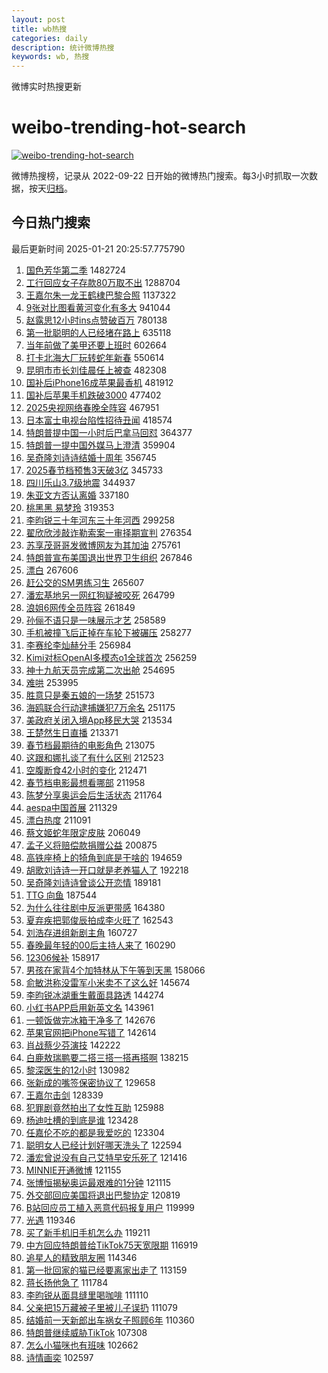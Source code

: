 ```yaml
---
layout: post
title: wb热搜
categories: daily
description: 统计微博热搜
keywords: wb, 热搜
---
```


微博实时热搜更新

# weibo-trending-hot-search

[![weibo-trending-hot-search](https://github.com/ameizi/weibo-trending-hot-search/actions/workflows/ci.yml/badge.svg)](https://github.com/ameizi/weibo-trending-hot-search/actions/workflows/ci.yml)

微博热搜榜，记录从 2022-09-22 日开始的微博热门搜索。每3小时抓取一次数据，按天[归档](./archives)。

## 今日热门搜索

<!-- BEGIN --> 
最后更新时间 2025-01-21 20:25:57.775790 
1. [国色芳华第二季](https://s.weibo.com/weibo?q=%E5%9B%BD%E8%89%B2%E8%8A%B3%E5%8D%8E%E7%AC%AC%E4%BA%8C%E5%AD%A3&t=31&band_rank=1&Refer=top) 1482724
1. [工行回应女子存款80万取不出](https://s.weibo.com/weibo?q=%23%E5%B7%A5%E8%A1%8C%E5%9B%9E%E5%BA%94%E5%A5%B3%E5%AD%90%E5%AD%98%E6%AC%BE80%E4%B8%87%E5%8F%96%E4%B8%8D%E5%87%BA%23&t=31&band_rank=2&Refer=top) 1288704
1. [王嘉尔朱一龙王鹤棣巴黎合照](https://s.weibo.com/weibo?q=%23%E7%8E%8B%E5%98%89%E5%B0%94%E6%9C%B1%E4%B8%80%E9%BE%99%E7%8E%8B%E9%B9%A4%E6%A3%A3%E5%B7%B4%E9%BB%8E%E5%90%88%E7%85%A7%23&t=31&band_rank=1&Refer=top) 1137322
1. [9张对比图看黄河变化有多大](https://s.weibo.com/weibo?q=%239%E5%BC%A0%E5%AF%B9%E6%AF%94%E5%9B%BE%E7%9C%8B%E9%BB%84%E6%B2%B3%E5%8F%98%E5%8C%96%E6%9C%89%E5%A4%9A%E5%A4%A7%23&t=31&band_rank=3&Refer=top) 941044
1. [赵露思12小时ins点赞破百万](https://s.weibo.com/weibo?q=%23%E8%B5%B5%E9%9C%B2%E6%80%9D12%E5%B0%8F%E6%97%B6ins%E7%82%B9%E8%B5%9E%E7%A0%B4%E7%99%BE%E4%B8%87%23&t=31&band_rank=4&Refer=top) 780138
1. [第一批聪明的人已经堵在路上](https://s.weibo.com/weibo?q=%23%E7%AC%AC%E4%B8%80%E6%89%B9%E8%81%AA%E6%98%8E%E7%9A%84%E4%BA%BA%E5%B7%B2%E7%BB%8F%E5%A0%B5%E5%9C%A8%E8%B7%AF%E4%B8%8A%23&t=31&band_rank=5&Refer=top) 635118
1. [当年前做了美甲还要上班时](https://s.weibo.com/weibo?q=%E5%BD%93%E5%B9%B4%E5%89%8D%E5%81%9A%E4%BA%86%E7%BE%8E%E7%94%B2%E8%BF%98%E8%A6%81%E4%B8%8A%E7%8F%AD%E6%97%B6&t=31&band_rank=2&Refer=top) 602664
1. [打卡北海大厂玩转蛇年新春](https://s.weibo.com/weibo?q=%23%E6%89%93%E5%8D%A1%E5%8C%97%E6%B5%B7%E5%A4%A7%E5%8E%82%E7%8E%A9%E8%BD%AC%E8%9B%87%E5%B9%B4%E6%96%B0%E6%98%A5%23&t=31&band_rank=3&Refer=top) 550614
1. [昆明市市长刘佳晨任上被查](https://s.weibo.com/weibo?q=%23%E6%98%86%E6%98%8E%E5%B8%82%E5%B8%82%E9%95%BF%E5%88%98%E4%BD%B3%E6%99%A8%E4%BB%BB%E4%B8%8A%E8%A2%AB%E6%9F%A5%23&t=31&band_rank=5&Refer=top) 482308
1. [国补后iPhone16成苹果最香机](https://s.weibo.com/weibo?q=%23%E5%9B%BD%E8%A1%A5%E5%90%8EiPhone16%E6%88%90%E8%8B%B9%E6%9E%9C%E6%9C%80%E9%A6%99%E6%9C%BA%23&t=31&band_rank=6&Refer=top) 481912
1. [国补后苹果手机跌破3000](https://s.weibo.com/weibo?q=%23%E5%9B%BD%E8%A1%A5%E5%90%8E%E8%8B%B9%E6%9E%9C%E6%89%8B%E6%9C%BA%E8%B7%8C%E7%A0%B43000%23&t=31&band_rank=7&Refer=top) 477402
1. [2025央视网络春晚全阵容](https://s.weibo.com/weibo?q=%232025%E5%A4%AE%E8%A7%86%E7%BD%91%E7%BB%9C%E6%98%A5%E6%99%9A%E5%85%A8%E9%98%B5%E5%AE%B9%23&t=31&band_rank=8&Refer=top) 467951
1. [日本富士电视台陷性招待丑闻](https://s.weibo.com/weibo?q=%23%E6%97%A5%E6%9C%AC%E5%AF%8C%E5%A3%AB%E7%94%B5%E8%A7%86%E5%8F%B0%E9%99%B7%E6%80%A7%E6%8B%9B%E5%BE%85%E4%B8%91%E9%97%BB%23&t=31&band_rank=9&Refer=top) 418574
1. [特朗普提中国一小时后巴拿马回怼](https://s.weibo.com/weibo?q=%23%E7%89%B9%E6%9C%97%E6%99%AE%E6%8F%90%E4%B8%AD%E5%9B%BD%E4%B8%80%E5%B0%8F%E6%97%B6%E5%90%8E%E5%B7%B4%E6%8B%BF%E9%A9%AC%E5%9B%9E%E6%80%BC%23&t=31&band_rank=11&Refer=top) 364377
1. [特朗普一提中国外媒马上澄清](https://s.weibo.com/weibo?q=%23%E7%89%B9%E6%9C%97%E6%99%AE%E4%B8%80%E6%8F%90%E4%B8%AD%E5%9B%BD%E5%A4%96%E5%AA%92%E9%A9%AC%E4%B8%8A%E6%BE%84%E6%B8%85%23&t=31&band_rank=6&Refer=top) 359904
1. [吴奇隆刘诗诗结婚十周年](https://s.weibo.com/weibo?q=%23%E5%90%B4%E5%A5%87%E9%9A%86%E5%88%98%E8%AF%97%E8%AF%97%E7%BB%93%E5%A9%9A%E5%8D%81%E5%91%A8%E5%B9%B4%23&t=31&band_rank=12&Refer=top) 356745
1. [2025春节档预售3天破3亿](https://s.weibo.com/weibo?q=%232025%E6%98%A5%E8%8A%82%E6%A1%A3%E9%A2%84%E5%94%AE3%E5%A4%A9%E7%A0%B43%E4%BA%BF%23&t=31&band_rank=13&Refer=top) 345733
1. [四川乐山3.7级地震](https://s.weibo.com/weibo?q=%23%E5%9B%9B%E5%B7%9D%E4%B9%90%E5%B1%B13.7%E7%BA%A7%E5%9C%B0%E9%9C%87%23&t=31&band_rank=14&Refer=top) 344937
1. [朱亚文方否认离婚](https://s.weibo.com/weibo?q=%23%E6%9C%B1%E4%BA%9A%E6%96%87%E6%96%B9%E5%90%A6%E8%AE%A4%E7%A6%BB%E5%A9%9A%23&t=31&band_rank=7&Refer=top) 337180
1. [桃黑黑 易梦玲](https://s.weibo.com/weibo?q=%E6%A1%83%E9%BB%91%E9%BB%91%20%E6%98%93%E6%A2%A6%E7%8E%B2&t=31&band_rank=8&Refer=top) 319353
1. [李昀锐三十年河东三十年河西](https://s.weibo.com/weibo?q=%E6%9D%8E%E6%98%80%E9%94%90%E4%B8%89%E5%8D%81%E5%B9%B4%E6%B2%B3%E4%B8%9C%E4%B8%89%E5%8D%81%E5%B9%B4%E6%B2%B3%E8%A5%BF&t=31&band_rank=15&Refer=top) 299258
1. [翟欣欣涉敲诈勒索案一审择期宣判](https://s.weibo.com/weibo?q=%23%E7%BF%9F%E6%AC%A3%E6%AC%A3%E6%B6%89%E6%95%B2%E8%AF%88%E5%8B%92%E7%B4%A2%E6%A1%88%E4%B8%80%E5%AE%A1%E6%8B%A9%E6%9C%9F%E5%AE%A3%E5%88%A4%23&t=31&band_rank=9&Refer=top) 276354
1. [苏享茂哥哥发微博网友为其加油](https://s.weibo.com/weibo?q=%23%E8%8B%8F%E4%BA%AB%E8%8C%82%E5%93%A5%E5%93%A5%E5%8F%91%E5%BE%AE%E5%8D%9A%E7%BD%91%E5%8F%8B%E4%B8%BA%E5%85%B6%E5%8A%A0%E6%B2%B9%23&t=31&band_rank=10&Refer=top) 275761
1. [特朗普宣布美国退出世界卫生组织](https://s.weibo.com/weibo?q=%23%E7%89%B9%E6%9C%97%E6%99%AE%E5%AE%A3%E5%B8%83%E7%BE%8E%E5%9B%BD%E9%80%80%E5%87%BA%E4%B8%96%E7%95%8C%E5%8D%AB%E7%94%9F%E7%BB%84%E7%BB%87%23&t=31&band_rank=13&Refer=top) 267846
1. [漂白](https://s.weibo.com/weibo?q=%E6%BC%82%E7%99%BD&t=31&band_rank=25&Refer=top) 267606
1. [赶公交的SM男练习生](https://s.weibo.com/weibo?q=%E8%B5%B6%E5%85%AC%E4%BA%A4%E7%9A%84SM%E7%94%B7%E7%BB%83%E4%B9%A0%E7%94%9F&t=31&band_rank=14&Refer=top) 265607
1. [潘宏基地另一网红狗疑被咬死](https://s.weibo.com/weibo?q=%23%E6%BD%98%E5%AE%8F%E5%9F%BA%E5%9C%B0%E5%8F%A6%E4%B8%80%E7%BD%91%E7%BA%A2%E7%8B%97%E7%96%91%E8%A2%AB%E5%92%AC%E6%AD%BB%23&t=31&band_rank=15&Refer=top) 264799
1. [浪姐6网传全员阵容](https://s.weibo.com/weibo?q=%23%E6%B5%AA%E5%A7%906%E7%BD%91%E4%BC%A0%E5%85%A8%E5%91%98%E9%98%B5%E5%AE%B9%23&t=31&band_rank=16&Refer=top) 261849
1. [孙俪不语只是一味展示才艺](https://s.weibo.com/weibo?q=%E5%AD%99%E4%BF%AA%E4%B8%8D%E8%AF%AD%E5%8F%AA%E6%98%AF%E4%B8%80%E5%91%B3%E5%B1%95%E7%A4%BA%E6%89%8D%E8%89%BA&t=31&band_rank=17&Refer=top) 258589
1. [手机被撞飞后正掉在车轮下被碾压](https://s.weibo.com/weibo?q=%23%E6%89%8B%E6%9C%BA%E8%A2%AB%E6%92%9E%E9%A3%9E%E5%90%8E%E6%AD%A3%E6%8E%89%E5%9C%A8%E8%BD%A6%E8%BD%AE%E4%B8%8B%E8%A2%AB%E7%A2%BE%E5%8E%8B%23&t=31&band_rank=18&Refer=top) 258277
1. [李赛纶李灿赫分手](https://s.weibo.com/weibo?q=%23%E6%9D%8E%E8%B5%9B%E7%BA%B6%E6%9D%8E%E7%81%BF%E8%B5%AB%E5%88%86%E6%89%8B%23&t=31&band_rank=19&Refer=top) 256984
1. [Kimi对标OpenAI多模态o1全球首次](https://s.weibo.com/weibo?q=%23Kimi%E5%AF%B9%E6%A0%87OpenAI%E5%A4%9A%E6%A8%A1%E6%80%81o1%E5%85%A8%E7%90%83%E9%A6%96%E6%AC%A1%23&t=31&band_rank=20&Refer=top) 256259
1. [神十九航天员完成第二次出舱](https://s.weibo.com/weibo?q=%23%E7%A5%9E%E5%8D%81%E4%B9%9D%E8%88%AA%E5%A4%A9%E5%91%98%E5%AE%8C%E6%88%90%E7%AC%AC%E4%BA%8C%E6%AC%A1%E5%87%BA%E8%88%B1%23&t=31&band_rank=21&Refer=top) 254695
1. [难哄](https://s.weibo.com/weibo?q=%E9%9A%BE%E5%93%84&t=31&band_rank=22&Refer=top) 253995
1. [胜意只是秦五娘的一场梦](https://s.weibo.com/weibo?q=%E8%83%9C%E6%84%8F%E5%8F%AA%E6%98%AF%E7%A7%A6%E4%BA%94%E5%A8%98%E7%9A%84%E4%B8%80%E5%9C%BA%E6%A2%A6&t=31&band_rank=23&Refer=top) 251573
1. [海鸥联合行动逮捕嫌犯7万余名](https://s.weibo.com/weibo?q=%23%E6%B5%B7%E9%B8%A5%E8%81%94%E5%90%88%E8%A1%8C%E5%8A%A8%E9%80%AE%E6%8D%95%E5%AB%8C%E7%8A%AF7%E4%B8%87%E4%BD%99%E5%90%8D%23&t=31&band_rank=24&Refer=top) 251175
1. [美政府关闭入境App移民大哭](https://s.weibo.com/weibo?q=%23%E7%BE%8E%E6%94%BF%E5%BA%9C%E5%85%B3%E9%97%AD%E5%85%A5%E5%A2%83App%E7%A7%BB%E6%B0%91%E5%A4%A7%E5%93%AD%23&t=31&band_rank=33&Refer=top) 213534
1. [王楚然生日直播](https://s.weibo.com/weibo?q=%E7%8E%8B%E6%A5%9A%E7%84%B6%E7%94%9F%E6%97%A5%E7%9B%B4%E6%92%AD&t=31&band_rank=20&Refer=top) 213371
1. [春节档最期待的电影角色](https://s.weibo.com/weibo?q=%23%E6%98%A5%E8%8A%82%E6%A1%A3%E6%9C%80%E6%9C%9F%E5%BE%85%E7%9A%84%E7%94%B5%E5%BD%B1%E8%A7%92%E8%89%B2%23&t=31&band_rank=21&Refer=top) 213075
1. [这跟和娜扎谈了有什么区别](https://s.weibo.com/weibo?q=%E8%BF%99%E8%B7%9F%E5%92%8C%E5%A8%9C%E6%89%8E%E8%B0%88%E4%BA%86%E6%9C%89%E4%BB%80%E4%B9%88%E5%8C%BA%E5%88%AB&t=31&band_rank=22&Refer=top) 212523
1. [空腹断食42小时的变化](https://s.weibo.com/weibo?q=%E7%A9%BA%E8%85%B9%E6%96%AD%E9%A3%9F42%E5%B0%8F%E6%97%B6%E7%9A%84%E5%8F%98%E5%8C%96&t=31&band_rank=23&Refer=top) 212471
1. [春节档电影最想看哪部](https://s.weibo.com/weibo?q=%23%E6%98%A5%E8%8A%82%E6%A1%A3%E7%94%B5%E5%BD%B1%E6%9C%80%E6%83%B3%E7%9C%8B%E5%93%AA%E9%83%A8%23&t=31&band_rank=24&Refer=top) 211958
1. [陈梦分享奥运会后生活状态](https://s.weibo.com/weibo?q=%23%E9%99%88%E6%A2%A6%E5%88%86%E4%BA%AB%E5%A5%A5%E8%BF%90%E4%BC%9A%E5%90%8E%E7%94%9F%E6%B4%BB%E7%8A%B6%E6%80%81%23&t=31&band_rank=25&Refer=top) 211764
1. [aespa中国首展](https://s.weibo.com/weibo?q=%23aespa%E4%B8%AD%E5%9B%BD%E9%A6%96%E5%B1%95%23&t=31&band_rank=26&Refer=top) 211329
1. [漂白热度](https://s.weibo.com/weibo?q=%E6%BC%82%E7%99%BD%E7%83%AD%E5%BA%A6&t=31&band_rank=27&Refer=top) 211091
1. [蔡文姬蛇年限定皮肤](https://s.weibo.com/weibo?q=%23%E8%94%A1%E6%96%87%E5%A7%AC%E8%9B%87%E5%B9%B4%E9%99%90%E5%AE%9A%E7%9A%AE%E8%82%A4%23&t=31&band_rank=26&Refer=top) 206049
1. [孟子义将赔偿款捐赠公益](https://s.weibo.com/weibo?q=%23%E5%AD%9F%E5%AD%90%E4%B9%89%E5%B0%86%E8%B5%94%E5%81%BF%E6%AC%BE%E6%8D%90%E8%B5%A0%E5%85%AC%E7%9B%8A%23&t=31&band_rank=27&Refer=top) 200875
1. [高铁座椅上的犄角到底是干啥的](https://s.weibo.com/weibo?q=%23%E9%AB%98%E9%93%81%E5%BA%A7%E6%A4%85%E4%B8%8A%E7%9A%84%E7%8A%84%E8%A7%92%E5%88%B0%E5%BA%95%E6%98%AF%E5%B9%B2%E5%95%A5%E7%9A%84%23&t=31&band_rank=28&Refer=top) 194659
1. [胡歌刘诗诗一开口就是老养猫人了](https://s.weibo.com/weibo?q=%E8%83%A1%E6%AD%8C%E5%88%98%E8%AF%97%E8%AF%97%E4%B8%80%E5%BC%80%E5%8F%A3%E5%B0%B1%E6%98%AF%E8%80%81%E5%85%BB%E7%8C%AB%E4%BA%BA%E4%BA%86&t=31&band_rank=29&Refer=top) 192218
1. [吴奇隆刘诗诗曾谈公开恋情](https://s.weibo.com/weibo?q=%23%E5%90%B4%E5%A5%87%E9%9A%86%E5%88%98%E8%AF%97%E8%AF%97%E6%9B%BE%E8%B0%88%E5%85%AC%E5%BC%80%E6%81%8B%E6%83%85%23&t=31&band_rank=29&Refer=top) 189181
1. [TTG 向鱼](https://s.weibo.com/weibo?q=TTG%20%E5%90%91%E9%B1%BC&t=31&band_rank=30&Refer=top) 187544
1. [为什么往往剧中反派更带感](https://s.weibo.com/weibo?q=%23%E4%B8%BA%E4%BB%80%E4%B9%88%E5%BE%80%E5%BE%80%E5%89%A7%E4%B8%AD%E5%8F%8D%E6%B4%BE%E6%9B%B4%E5%B8%A6%E6%84%9F%23&t=31&band_rank=31&Refer=top) 164380
1. [夏弃疾把郭俊辰拍成李火旺了](https://s.weibo.com/weibo?q=%E5%A4%8F%E5%BC%83%E7%96%BE%E6%8A%8A%E9%83%AD%E4%BF%8A%E8%BE%B0%E6%8B%8D%E6%88%90%E6%9D%8E%E7%81%AB%E6%97%BA%E4%BA%86&t=31&band_rank=30&Refer=top) 162543
1. [刘浩存进组新剧主角](https://s.weibo.com/weibo?q=%23%E5%88%98%E6%B5%A9%E5%AD%98%E8%BF%9B%E7%BB%84%E6%96%B0%E5%89%A7%E4%B8%BB%E8%A7%92%23&t=31&band_rank=32&Refer=top) 160727
1. [春晚最年轻的00后主持人来了](https://s.weibo.com/weibo?q=%23%E6%98%A5%E6%99%9A%E6%9C%80%E5%B9%B4%E8%BD%BB%E7%9A%8400%E5%90%8E%E4%B8%BB%E6%8C%81%E4%BA%BA%E6%9D%A5%E4%BA%86%23&t=31&band_rank=31&Refer=top) 160290
1. [12306候补](https://s.weibo.com/weibo?q=12306%E5%80%99%E8%A1%A5&t=31&band_rank=32&Refer=top) 158917
1. [男孩在家背4个加特林从下午等到天黑](https://s.weibo.com/weibo?q=%23%E7%94%B7%E5%AD%A9%E5%9C%A8%E5%AE%B6%E8%83%8C4%E4%B8%AA%E5%8A%A0%E7%89%B9%E6%9E%97%E4%BB%8E%E4%B8%8B%E5%8D%88%E7%AD%89%E5%88%B0%E5%A4%A9%E9%BB%91%23&t=31&band_rank=33&Refer=top) 158066
1. [俞敏洪称没雷军小米卖不了这么好](https://s.weibo.com/weibo?q=%23%E4%BF%9E%E6%95%8F%E6%B4%AA%E7%A7%B0%E6%B2%A1%E9%9B%B7%E5%86%9B%E5%B0%8F%E7%B1%B3%E5%8D%96%E4%B8%8D%E4%BA%86%E8%BF%99%E4%B9%88%E5%A5%BD%23&t=31&band_rank=35&Refer=top) 145674
1. [李昀锐冰湖重生戴面具路透](https://s.weibo.com/weibo?q=%23%E6%9D%8E%E6%98%80%E9%94%90%E5%86%B0%E6%B9%96%E9%87%8D%E7%94%9F%E6%88%B4%E9%9D%A2%E5%85%B7%E8%B7%AF%E9%80%8F%23&t=31&band_rank=34&Refer=top) 144274
1. [小红书APP启用新英文名](https://s.weibo.com/weibo?q=%23%E5%B0%8F%E7%BA%A2%E4%B9%A6APP%E5%90%AF%E7%94%A8%E6%96%B0%E8%8B%B1%E6%96%87%E5%90%8D%23&t=31&band_rank=35&Refer=top) 143961
1. [一顿饭做完冰箱干净多了](https://s.weibo.com/weibo?q=%E4%B8%80%E9%A1%BF%E9%A5%AD%E5%81%9A%E5%AE%8C%E5%86%B0%E7%AE%B1%E5%B9%B2%E5%87%80%E5%A4%9A%E4%BA%86&t=31&band_rank=37&Refer=top) 142676
1. [苹果官网把iPhone写错了](https://s.weibo.com/weibo?q=%23%E8%8B%B9%E6%9E%9C%E5%AE%98%E7%BD%91%E6%8A%8AiPhone%E5%86%99%E9%94%99%E4%BA%86%23&t=31&band_rank=36&Refer=top) 142614
1. [肖战蔡少芬演技](https://s.weibo.com/weibo?q=%23%E8%82%96%E6%88%98%E8%94%A1%E5%B0%91%E8%8A%AC%E6%BC%94%E6%8A%80%23&t=31&band_rank=38&Refer=top) 142222
1. [白鹿敖瑞鹏要二搭三搭一搭再搭啊](https://s.weibo.com/weibo?q=%23%E7%99%BD%E9%B9%BF%E6%95%96%E7%91%9E%E9%B9%8F%E8%A6%81%E4%BA%8C%E6%90%AD%E4%B8%89%E6%90%AD%E4%B8%80%E6%90%AD%E5%86%8D%E6%90%AD%E5%95%8A%23&t=31&band_rank=37&Refer=top) 138215
1. [黎深医生的12小时](https://s.weibo.com/weibo?q=%E9%BB%8E%E6%B7%B1%E5%8C%BB%E7%94%9F%E7%9A%8412%E5%B0%8F%E6%97%B6&t=31&band_rank=39&Refer=top) 130982
1. [张新成的嘴签保密协议了](https://s.weibo.com/weibo?q=%E5%BC%A0%E6%96%B0%E6%88%90%E7%9A%84%E5%98%B4%E7%AD%BE%E4%BF%9D%E5%AF%86%E5%8D%8F%E8%AE%AE%E4%BA%86&t=31&band_rank=40&Refer=top) 129658
1. [王嘉尔击剑](https://s.weibo.com/weibo?q=%E7%8E%8B%E5%98%89%E5%B0%94%E5%87%BB%E5%89%91&t=31&band_rank=38&Refer=top) 128339
1. [犯罪剧竟然拍出了女性互助](https://s.weibo.com/weibo?q=%E7%8A%AF%E7%BD%AA%E5%89%A7%E7%AB%9F%E7%84%B6%E6%8B%8D%E5%87%BA%E4%BA%86%E5%A5%B3%E6%80%A7%E4%BA%92%E5%8A%A9&t=31&band_rank=39&Refer=top) 125988
1. [杨迪吐槽的到底是谁](https://s.weibo.com/weibo?q=%E6%9D%A8%E8%BF%AA%E5%90%90%E6%A7%BD%E7%9A%84%E5%88%B0%E5%BA%95%E6%98%AF%E8%B0%81&t=31&band_rank=40&Refer=top) 123428
1. [任嘉伦不吃的都是我爱吃的](https://s.weibo.com/weibo?q=%23%E4%BB%BB%E5%98%89%E4%BC%A6%E4%B8%8D%E5%90%83%E7%9A%84%E9%83%BD%E6%98%AF%E6%88%91%E7%88%B1%E5%90%83%E7%9A%84%23&t=31&band_rank=41&Refer=top) 123304
1. [聪明女人已经计划好哪天洗头了](https://s.weibo.com/weibo?q=%23%E8%81%AA%E6%98%8E%E5%A5%B3%E4%BA%BA%E5%B7%B2%E7%BB%8F%E8%AE%A1%E5%88%92%E5%A5%BD%E5%93%AA%E5%A4%A9%E6%B4%97%E5%A4%B4%E4%BA%86%23&t=31&band_rank=41&Refer=top) 122594
1. [潘宏曾说没有自己艾特早安乐死了](https://s.weibo.com/weibo?q=%23%E6%BD%98%E5%AE%8F%E6%9B%BE%E8%AF%B4%E6%B2%A1%E6%9C%89%E8%87%AA%E5%B7%B1%E8%89%BE%E7%89%B9%E6%97%A9%E5%AE%89%E4%B9%90%E6%AD%BB%E4%BA%86%23&t=31&band_rank=42&Refer=top) 121416
1. [MINNIE开通微博](https://s.weibo.com/weibo?q=%23MINNIE%E5%BC%80%E9%80%9A%E5%BE%AE%E5%8D%9A%23&t=31&band_rank=43&Refer=top) 121155
1. [张博恒揭秘奥运最艰难的1分钟](https://s.weibo.com/weibo?q=%23%E5%BC%A0%E5%8D%9A%E6%81%92%E6%8F%AD%E7%A7%98%E5%A5%A5%E8%BF%90%E6%9C%80%E8%89%B0%E9%9A%BE%E7%9A%841%E5%88%86%E9%92%9F%23&t=31&band_rank=42&Refer=top) 121115
1. [外交部回应美国将退出巴黎协定](https://s.weibo.com/weibo?q=%23%E5%A4%96%E4%BA%A4%E9%83%A8%E5%9B%9E%E5%BA%94%E7%BE%8E%E5%9B%BD%E5%B0%86%E9%80%80%E5%87%BA%E5%B7%B4%E9%BB%8E%E5%8D%8F%E5%AE%9A%23&t=31&band_rank=44&Refer=top) 120819
1. [B站回应员工植入恶意代码报复用户](https://s.weibo.com/weibo?q=%23B%E7%AB%99%E5%9B%9E%E5%BA%94%E5%91%98%E5%B7%A5%E6%A4%8D%E5%85%A5%E6%81%B6%E6%84%8F%E4%BB%A3%E7%A0%81%E6%8A%A5%E5%A4%8D%E7%94%A8%E6%88%B7%23&t=31&band_rank=45&Refer=top) 119999
1. [光遇](https://s.weibo.com/weibo?q=%E5%85%89%E9%81%87&t=31&band_rank=46&Refer=top) 119346
1. [买了新手机旧手机怎么办](https://s.weibo.com/weibo?q=%23%E4%B9%B0%E4%BA%86%E6%96%B0%E6%89%8B%E6%9C%BA%E6%97%A7%E6%89%8B%E6%9C%BA%E6%80%8E%E4%B9%88%E5%8A%9E%23&t=31&band_rank=47&Refer=top) 119211
1. [中方回应特朗普给TikTok75天宽限期](https://s.weibo.com/weibo?q=%23%E4%B8%AD%E6%96%B9%E5%9B%9E%E5%BA%94%E7%89%B9%E6%9C%97%E6%99%AE%E7%BB%99TikTok75%E5%A4%A9%E5%AE%BD%E9%99%90%E6%9C%9F%23&t=31&band_rank=43&Refer=top) 116919
1. [追星人的精致朋友圈](https://s.weibo.com/weibo?q=%23%E8%BF%BD%E6%98%9F%E4%BA%BA%E7%9A%84%E7%B2%BE%E8%87%B4%E6%9C%8B%E5%8F%8B%E5%9C%88%23&t=31&band_rank=44&Refer=top) 114346
1. [第一批回家的猫已经要离家出走了](https://s.weibo.com/weibo?q=%23%E7%AC%AC%E4%B8%80%E6%89%B9%E5%9B%9E%E5%AE%B6%E7%9A%84%E7%8C%AB%E5%B7%B2%E7%BB%8F%E8%A6%81%E7%A6%BB%E5%AE%B6%E5%87%BA%E8%B5%B0%E4%BA%86%23&t=31&band_rank=45&Refer=top) 113159
1. [蒋长扬他急了](https://s.weibo.com/weibo?q=%23%E8%92%8B%E9%95%BF%E6%89%AC%E4%BB%96%E6%80%A5%E4%BA%86%23&t=31&band_rank=46&Refer=top) 111784
1. [李昀锐从面具缝里喝咖啡](https://s.weibo.com/weibo?q=%23%E6%9D%8E%E6%98%80%E9%94%90%E4%BB%8E%E9%9D%A2%E5%85%B7%E7%BC%9D%E9%87%8C%E5%96%9D%E5%92%96%E5%95%A1%23&t=31&band_rank=47&Refer=top) 111110
1. [父亲把15万藏被子里被儿子误扔](https://s.weibo.com/weibo?q=%23%E7%88%B6%E4%BA%B2%E6%8A%8A15%E4%B8%87%E8%97%8F%E8%A2%AB%E5%AD%90%E9%87%8C%E8%A2%AB%E5%84%BF%E5%AD%90%E8%AF%AF%E6%89%94%23&t=31&band_rank=48&Refer=top) 111079
1. [结婚前一天新郎出车祸女子照顾6年](https://s.weibo.com/weibo?q=%23%E7%BB%93%E5%A9%9A%E5%89%8D%E4%B8%80%E5%A4%A9%E6%96%B0%E9%83%8E%E5%87%BA%E8%BD%A6%E7%A5%B8%E5%A5%B3%E5%AD%90%E7%85%A7%E9%A1%BE6%E5%B9%B4%23&t=31&band_rank=48&Refer=top) 110360
1. [特朗普继续威胁TikTok](https://s.weibo.com/weibo?q=%23%E7%89%B9%E6%9C%97%E6%99%AE%E7%BB%A7%E7%BB%AD%E5%A8%81%E8%83%81TikTok%23&t=31&band_rank=49&Refer=top) 107308
1. [怎么小猫咪也有班味](https://s.weibo.com/weibo?q=%E6%80%8E%E4%B9%88%E5%B0%8F%E7%8C%AB%E5%92%AA%E4%B9%9F%E6%9C%89%E7%8F%AD%E5%91%B3&t=31&band_rank=49&Refer=top) 102662
1. [诗情画奕](https://s.weibo.com/weibo?q=%23%E8%AF%97%E6%83%85%E7%94%BB%E5%A5%95%23&t=31&band_rank=50&Refer=top) 102597
<!-- END -->
